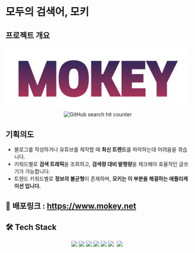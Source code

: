 # 모두의 검색어, 모키

## 프로젝트 개요
<p align="center">
 	<img alt="GitHub language count" src="./mokey_proj/static/image/logo/main_logo.png">
	<img alt="GitHub search hit counter" src="https://img.shields.io/github/search/ysheokorea/mokey.com/language">
</p>

## **기획의도**

- 블로그를 작성하거나 유튜브를 제작할 때 **최신 트렌드**를 파악하는데 어려움을 겪습니다.
- 키워드별로 **검색 트래픽**을 조회하고, **검색량 대비 발행량**을 체크해야 효율적인 글쓰기가 가능합니다.
- 트렌드 키워드별로 **정보의 불균형**이 존재하며, **모키는 이 부분을 해결하는 애플리케이션 입니다.**

## **🚀️ 배포링크 : https://www.mokey.net**


## 🛠️ **Tech Stack**

<p align="center">
    <img src="https://img.shields.io/badge/HTML-239120?style=for-the-badge&logo=html5&logoColor=white" />
    <img src="https://img.shields.io/badge/CSS-239120?&style=for-the-badge&logo=css3&logoColor=white" />
    <img src="https://img.shields.io/badge/JavaScript-F7DF1E?style=for-the-badge&logo=JavaScript&logoColor=white" />
    <img src="https://img.shields.io/badge/Python-3776AB?style=for-the-badge&logo=python&logoColor=white" />
    <img src="	https://img.shields.io/badge/Amazon_AWS-232F3E?style=for-the-badge&logo=amazon-aws&logoColor=white" />
    <img src="https://img.shields.io/badge/PostgreSQL-316192?style=for-the-badge&logo=postgresql&logoColor=white" />
    <img style="height:28px;" src="https://img1.daumcdn.net/thumb/R1280x0/?scode=mtistory2&fname=https%3A%2F%2Fblog.kakaocdn.net%2Fdn%2F0qvom%2FbtrM8Osz5LI%2FaO1hCXopDXKp59BtOpFrzK%2Fimg.png" alt="" class="badgeImage">
    <img style="height:28px;"  src="https://bit.ly/3SJqwwj" />
    <img src="" />
    
</p>